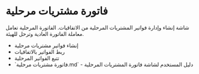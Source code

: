 # فاتورة مشتريات مرحلية
شاشة إنشاء وإدارة فواتير المشتريات المرحلية من الاتفاقيات. الفاتورة المرحلية تعامل معاملة الفاتورة العادية وترحل للهيئة.
- إنشاء فواتير مشتريات مرحلية
- ربط الفواتير بالاتفاقيات
- تتبع الفواتير المرحلية
- \`فاتورة مشتريات مرحلية.md\` - دليل المستخدم لشاشة فاتورة المشتريات
المرحلية
